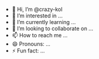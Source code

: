 - 👋 Hi, I’m @crazy-kol
- 👀 I’m interested in ...
- 🌱 I’m currently learning ...
- 💞️ I’m looking to collaborate on ...
- 📫 How to reach me ...
- 😄 Pronouns: ...
- ⚡ Fun fact: ...

<!---
crazy-kol/crazy-kol is a ✨ special ✨ repository because its `README.md` (this file) appears on your GitHub profile.
You can click the Preview link to take a look at your changes.
--->
